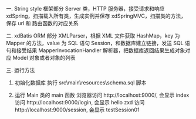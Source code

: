 一. String style 框架部分
Server 类，HTTP 服务器，接受请求和响应
xdSpring，扫描载入所有类，生成实例并保存
xdSpringMVC，扫描类的方法，保存 url 和 路由函数的对应关系

二. xdBatis ORM 部分
XMLParser，根据 XML 文件获取 HashMap，key 为 Mapper 的方法，value 为 SQL 语句
Session，和数据库建立链接，发送 SQL 语句和接受结果
MapperInvocationHandler 解析器，把数据库返回结果生成对象对应 Model 对象或者对象的列表

三. 运行方法
1. 初始化数据库
   执行 src\main\resources\schema.sql 脚本

2. 运行 Main 类的 main 函数
   浏览器访问 http://localhost:9000/, 会显示 index
   访问 http://localhost:9000/login, 会显示 hello zxd
   访问 http://localhost:9000/session, 会显示 testSession01